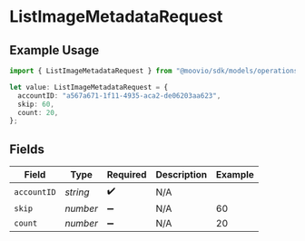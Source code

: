 # ListImageMetadataRequest

## Example Usage

```typescript
import { ListImageMetadataRequest } from "@moovio/sdk/models/operations";

let value: ListImageMetadataRequest = {
  accountID: "a567a671-1f11-4935-aca2-de06203aa623",
  skip: 60,
  count: 20,
};
```

## Fields

| Field              | Type               | Required           | Description        | Example            |
| ------------------ | ------------------ | ------------------ | ------------------ | ------------------ |
| `accountID`        | *string*           | :heavy_check_mark: | N/A                |                    |
| `skip`             | *number*           | :heavy_minus_sign: | N/A                | 60                 |
| `count`            | *number*           | :heavy_minus_sign: | N/A                | 20                 |